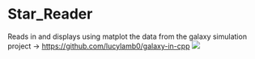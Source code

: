 # Star_Reader
Reads in and displays using matplot the data from the galaxy simulation project -> https://github.com/lucylamb0/galaxy-in-cpp
![](https://github.com/lucylamb0/Star_Reader/animation.gif)
